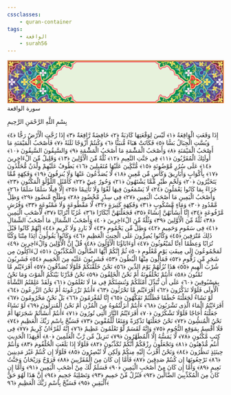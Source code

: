 ```yaml
---
cssclasses:
    - quran-container
tags:
    - الواقعة
    - surah56
---
```

<div class="quran-container">
<span class="second-border"></span>
<span class="border"></span>
<div class="head-container">
<img src="https://raw.githubusercontent.com/LORDyyyyy/obsidian-the_quran_vault/main/src/webview/surah_head.png" height=100>
<div class="surah-name">
<span class="surah-name-fnt">سورة الواقعة</span>
</div>
</div>
<div class="quran-content">
<div class="name-of-god"> <p> بِسْمِ اللَّهِ الرَّحْمَنِ الرَّحِيمِ </p></div>
<p>
<span class="sign" id="f1">إِذَا وَقَعَتِ الْوَاقِعَةُ <span>﴿</span>١<span>﴾</span></span>
<span class="sign" id="f2">لَيْسَ لِوَقْعَتِهَا كَاذِبَةٌ <span>﴿</span>٢<span>﴾</span></span>
<span class="sign" id="f3">خَافِضَةٌ رَّافِعَةٌ <span>﴿</span>٣<span>﴾</span></span>
<span class="sign" id="f4">إِذَا رُجَّتِ الْأَرْضُ رَجًّا <span>﴿</span>٤<span>﴾</span></span>
<span class="sign" id="f5">وَبُسَّتِ الْجِبَالُ بَسًّا <span>﴿</span>٥<span>﴾</span></span>
<span class="sign" id="f6">فَكَانَتْ هَبَاءً مُّنبَثًّا <span>﴿</span>٦<span>﴾</span></span>
<span class="sign" id="f7">وَكُنتُمْ أَزْوَجًا ثَلَثَةً <span>﴿</span>٧<span>﴾</span></span>
<span class="sign" id="f8">فَأَصْحَبُ الْمَيْمَنَةِ مَا أَصْحَبُ الْمَيْمَنَةِ <span>﴿</span>٨<span>﴾</span></span>
<span class="sign" id="f9">وَأَصْحَبُ الْمَشَْٔمَةِ مَا أَصْحَبُ الْمَشَْٔمَةِ <span>﴿</span>٩<span>﴾</span></span>
<span class="sign" id="f10">وَالسَّبِقُونَ السَّبِقُونَ <span>﴿</span>١۰<span>﴾</span></span>
<span class="sign" id="f11">أُولَئِكَ الْمُقَرَّبُونَ <span>﴿</span>١١<span>﴾</span></span>
<span class="sign" id="f12">فِى جَنَّتِ النَّعِيمِ <span>﴿</span>١٢<span>﴾</span></span>
<span class="sign" id="f13">ثُلَّةٌ مِّنَ الْأَوَّلِينَ <span>﴿</span>١٣<span>﴾</span></span>
<span class="sign" id="f14">وَقَلِيلٌ مِّنَ الْءَاخِرِينَ <span>﴿</span>١٤<span>﴾</span></span>
<span class="sign" id="f15">عَلَى سُرُرٍ مَّوْضُونَةٍ <span>﴿</span>١٥<span>﴾</span></span>
<span class="sign" id="f16">مُّتَّكِِٔينَ عَلَيْهَا مُتَقَبِلِينَ <span>﴿</span>١٦<span>﴾</span></span>
<span class="sign" id="f17">يَطُوفُ عَلَيْهِمْ وِلْدَنٌ مُّخَلَّدُونَ <span>﴿</span>١٧<span>﴾</span></span>
<span class="sign" id="f18">بِأَكْوَابٍ وَأَبَارِيقَ وَكَأْسٍ مِّن مَّعِينٍ <span>﴿</span>١٨<span>﴾</span></span>
<span class="sign" id="f19">لَّا يُصَدَّعُونَ عَنْهَا وَلَا يُنزِفُونَ <span>﴿</span>١٩<span>﴾</span></span>
<span class="sign" id="f20">وَفَكِهَةٍ مِّمَّا يَتَخَيَّرُونَ <span>﴿</span>٢۰<span>﴾</span></span>
<span class="sign" id="f21">وَلَحْمِ طَيْرٍ مِّمَّا يَشْتَهُونَ <span>﴿</span>٢١<span>﴾</span></span>
<span class="sign" id="f22">وَحُورٌ عِينٌ <span>﴿</span>٢٢<span>﴾</span></span>
<span class="sign" id="f23">كَأَمْثَلِ اللُّؤْلُؤِ الْمَكْنُونِ <span>﴿</span>٢٣<span>﴾</span></span>
<span class="sign" id="f24">جَزَاءً بِمَا كَانُوا يَعْمَلُونَ <span>﴿</span>٢٤<span>﴾</span></span>
<span class="sign" id="f25">لَا يَسْمَعُونَ فِيهَا لَغْوًا وَلَا تَأْثِيمًا <span>﴿</span>٢٥<span>﴾</span></span>
<span class="sign" id="f26">إِلَّا قِيلًا سَلَمًا سَلَمًا <span>﴿</span>٢٦<span>﴾</span></span>
<span class="sign" id="f27">وَأَصْحَبُ الْيَمِينِ مَا أَصْحَبُ الْيَمِينِ <span>﴿</span>٢٧<span>﴾</span></span>
<span class="sign" id="f28">فِى سِدْرٍ مَّخْضُودٍ <span>﴿</span>٢٨<span>﴾</span></span>
<span class="sign" id="f29">وَطَلْحٍ مَّنضُودٍ <span>﴿</span>٢٩<span>﴾</span></span>
<span class="sign" id="f30">وَظِلٍّ مَّمْدُودٍ <span>﴿</span>٣۰<span>﴾</span></span>
<span class="sign" id="f31">وَمَاءٍ مَّسْكُوبٍ <span>﴿</span>٣١<span>﴾</span></span>
<span class="sign" id="f32">وَفَكِهَةٍ كَثِيرَةٍ <span>﴿</span>٣٢<span>﴾</span></span>
<span class="sign" id="f33">لَّا مَقْطُوعَةٍ وَلَا مَمْنُوعَةٍ <span>﴿</span>٣٣<span>﴾</span></span>
<span class="sign" id="f34">وَفُرُشٍ مَّرْفُوعَةٍ <span>﴿</span>٣٤<span>﴾</span></span>
<span class="sign" id="f35">إِنَّا أَنشَأْنَهُنَّ إِنشَاءً <span>﴿</span>٣٥<span>﴾</span></span>
<span class="sign" id="f36">فَجَعَلْنَهُنَّ أَبْكَارًا <span>﴿</span>٣٦<span>﴾</span></span>
<span class="sign" id="f37">عُرُبًا أَتْرَابًا <span>﴿</span>٣٧<span>﴾</span></span>
<span class="sign" id="f38">لِّأَصْحَبِ الْيَمِينِ <span>﴿</span>٣٨<span>﴾</span></span>
<span class="sign" id="f39">ثُلَّةٌ مِّنَ الْأَوَّلِينَ <span>﴿</span>٣٩<span>﴾</span></span>
<span class="sign" id="f40">وَثُلَّةٌ مِّنَ الْءَاخِرِينَ <span>﴿</span>٤۰<span>﴾</span></span>
<span class="sign" id="f41">وَأَصْحَبُ الشِّمَالِ مَا أَصْحَبُ الشِّمَالِ <span>﴿</span>٤١<span>﴾</span></span>
<span class="sign" id="f42">فِى سَمُومٍ وَحَمِيمٍ <span>﴿</span>٤٢<span>﴾</span></span>
<span class="sign" id="f43">وَظِلٍّ مِّن يَحْمُومٍ <span>﴿</span>٤٣<span>﴾</span></span>
<span class="sign" id="f44">لَّا بَارِدٍ وَلَا كَرِيمٍ <span>﴿</span>٤٤<span>﴾</span></span>
<span class="sign" id="f45">إِنَّهُمْ كَانُوا قَبْلَ ذَلِكَ مُتْرَفِينَ <span>﴿</span>٤٥<span>﴾</span></span>
<span class="sign" id="f46">وَكَانُوا يُصِرُّونَ عَلَى الْحِنثِ الْعَظِيمِ <span>﴿</span>٤٦<span>﴾</span></span>
<span class="sign" id="f47">وَكَانُوا يَقُولُونَ أَئِذَا مِتْنَا وَكُنَّا تُرَابًا وَعِظَمًا أَءِنَّا لَمَبْعُوثُونَ <span>﴿</span>٤٧<span>﴾</span></span>
<span class="sign" id="f48">أَوَءَابَاؤُنَا الْأَوَّلُونَ <span>﴿</span>٤٨<span>﴾</span></span>
<span class="sign" id="f49">قُلْ إِنَّ الْأَوَّلِينَ وَالْءَاخِرِينَ <span>﴿</span>٤٩<span>﴾</span></span>
<span class="sign" id="f50">لَمَجْمُوعُونَ إِلَى مِيقَتِ يَوْمٍ مَّعْلُومٍ <span>﴿</span>٥۰<span>﴾</span></span>
<span class="sign" id="f51">ثُمَّ إِنَّكُمْ أَيُّهَا الضَّالُّونَ الْمُكَذِّبُونَ <span>﴿</span>٥١<span>﴾</span></span>
<span class="sign" id="f52">لَءَاكِلُونَ مِن شَجَرٍ مِّن زَقُّومٍ <span>﴿</span>٥٢<span>﴾</span></span>
<span class="sign" id="f53">فَمَالُِٔونَ مِنْهَا الْبُطُونَ <span>﴿</span>٥٣<span>﴾</span></span>
<span class="sign" id="f54">فَشَرِبُونَ عَلَيْهِ مِنَ الْحَمِيمِ <span>﴿</span>٥٤<span>﴾</span></span>
<span class="sign" id="f55">فَشَرِبُونَ شُرْبَ الْهِيمِ <span>﴿</span>٥٥<span>﴾</span></span>
<span class="sign" id="f56">هَذَا نُزُلُهُمْ يَوْمَ الدِّينِ <span>﴿</span>٥٦<span>﴾</span></span>
<span class="sign" id="f57">نَحْنُ خَلَقْنَكُمْ فَلَوْلَا تُصَدِّقُونَ <span>﴿</span>٥٧<span>﴾</span></span>
<span class="sign" id="f58">أَفَرَءَيْتُم مَّا تُمْنُونَ <span>﴿</span>٥٨<span>﴾</span></span>
<span class="sign" id="f59">ءَأَنتُمْ تَخْلُقُونَهُ أَمْ نَحْنُ الْخَلِقُونَ <span>﴿</span>٥٩<span>﴾</span></span>
<span class="sign" id="f60">نَحْنُ قَدَّرْنَا بَيْنَكُمُ الْمَوْتَ وَمَا نَحْنُ بِمَسْبُوقِينَ <span>﴿</span>٦۰<span>﴾</span></span>
<span class="sign" id="f61">عَلَى أَن نُّبَدِّلَ أَمْثَلَكُمْ وَنُنشِئَكُمْ فِى مَا لَا تَعْلَمُونَ <span>﴿</span>٦١<span>﴾</span></span>
<span class="sign" id="f62">وَلَقَدْ عَلِمْتُمُ النَّشْأَةَ الْأُولَى فَلَوْلَا تَذَكَّرُونَ <span>﴿</span>٦٢<span>﴾</span></span>
<span class="sign" id="f63">أَفَرَءَيْتُم مَّا تَحْرُثُونَ <span>﴿</span>٦٣<span>﴾</span></span>
<span class="sign" id="f64">ءَأَنتُمْ تَزْرَعُونَهُ أَمْ نَحْنُ الزَّرِعُونَ <span>﴿</span>٦٤<span>﴾</span></span>
<span class="sign" id="f65">لَوْ نَشَاءُ لَجَعَلْنَهُ حُطَمًا فَظَلْتُمْ تَفَكَّهُونَ <span>﴿</span>٦٥<span>﴾</span></span>
<span class="sign" id="f66">إِنَّا لَمُغْرَمُونَ <span>﴿</span>٦٦<span>﴾</span></span>
<span class="sign" id="f67">بَلْ نَحْنُ مَحْرُومُونَ <span>﴿</span>٦٧<span>﴾</span></span>
<span class="sign" id="f68">أَفَرَءَيْتُمُ الْمَاءَ الَّذِى تَشْرَبُونَ <span>﴿</span>٦٨<span>﴾</span></span>
<span class="sign" id="f69">ءَأَنتُمْ أَنزَلْتُمُوهُ مِنَ الْمُزْنِ أَمْ نَحْنُ الْمُنزِلُونَ <span>﴿</span>٦٩<span>﴾</span></span>
<span class="sign" id="f70">لَوْ نَشَاءُ جَعَلْنَهُ أُجَاجًا فَلَوْلَا تَشْكُرُونَ <span>﴿</span>٧۰<span>﴾</span></span>
<span class="sign" id="f71">أَفَرَءَيْتُمُ النَّارَ الَّتِى تُورُونَ <span>﴿</span>٧١<span>﴾</span></span>
<span class="sign" id="f72">ءَأَنتُمْ أَنشَأْتُمْ شَجَرَتَهَا أَمْ نَحْنُ الْمُنشُِٔونَ <span>﴿</span>٧٢<span>﴾</span></span>
<span class="sign" id="f73">نَحْنُ جَعَلْنَهَا تَذْكِرَةً وَمَتَعًا لِّلْمُقْوِينَ <span>﴿</span>٧٣<span>﴾</span></span>
<span class="sign" id="f74">فَسَبِّحْ بِاسْمِ رَبِّكَ الْعَظِيمِ <span>﴿</span>٧٤<span>﴾</span></span>
<span class="sign" id="f75">فَلَا أُقْسِمُ بِمَوَقِعِ النُّجُومِ <span>﴿</span>٧٥<span>﴾</span></span>
<span class="sign" id="f76">وَإِنَّهُ لَقَسَمٌ لَّوْ تَعْلَمُونَ عَظِيمٌ <span>﴿</span>٧٦<span>﴾</span></span>
<span class="sign" id="f77">إِنَّهُ لَقُرْءَانٌ كَرِيمٌ <span>﴿</span>٧٧<span>﴾</span></span>
<span class="sign" id="f78">فِى كِتَبٍ مَّكْنُونٍ <span>﴿</span>٧٨<span>﴾</span></span>
<span class="sign" id="f79">لَّا يَمَسُّهُ إِلَّا الْمُطَهَّرُونَ <span>﴿</span>٧٩<span>﴾</span></span>
<span class="sign" id="f80">تَنزِيلٌ مِّن رَّبِّ الْعَلَمِينَ <span>﴿</span>٨۰<span>﴾</span></span>
<span class="sign" id="f81">أَفَبِهَذَا الْحَدِيثِ أَنتُم مُّدْهِنُونَ <span>﴿</span>٨١<span>﴾</span></span>
<span class="sign" id="f82">وَتَجْعَلُونَ رِزْقَكُمْ أَنَّكُمْ تُكَذِّبُونَ <span>﴿</span>٨٢<span>﴾</span></span>
<span class="sign" id="f83">فَلَوْلَا إِذَا بَلَغَتِ الْحُلْقُومَ <span>﴿</span>٨٣<span>﴾</span></span>
<span class="sign" id="f84">وَأَنتُمْ حِينَئِذٍ تَنظُرُونَ <span>﴿</span>٨٤<span>﴾</span></span>
<span class="sign" id="f85">وَنَحْنُ أَقْرَبُ إِلَيْهِ مِنكُمْ وَلَكِن لَّا تُبْصِرُونَ <span>﴿</span>٨٥<span>﴾</span></span>
<span class="sign" id="f86">فَلَوْلَا إِن كُنتُمْ غَيْرَ مَدِينِينَ <span>﴿</span>٨٦<span>﴾</span></span>
<span class="sign" id="f87">تَرْجِعُونَهَا إِن كُنتُمْ صَدِقِينَ <span>﴿</span>٨٧<span>﴾</span></span>
<span class="sign" id="f88">فَأَمَّا إِن كَانَ مِنَ الْمُقَرَّبِينَ <span>﴿</span>٨٨<span>﴾</span></span>
<span class="sign" id="f89">فَرَوْحٌ وَرَيْحَانٌ وَجَنَّتُ نَعِيمٍ <span>﴿</span>٨٩<span>﴾</span></span>
<span class="sign" id="f90">وَأَمَّا إِن كَانَ مِنْ أَصْحَبِ الْيَمِينِ <span>﴿</span>٩۰<span>﴾</span></span>
<span class="sign" id="f91">فَسَلَمٌ لَّكَ مِنْ أَصْحَبِ الْيَمِينِ <span>﴿</span>٩١<span>﴾</span></span>
<span class="sign" id="f92">وَأَمَّا إِن كَانَ مِنَ الْمُكَذِّبِينَ الضَّالِّينَ <span>﴿</span>٩٢<span>﴾</span></span>
<span class="sign" id="f93">فَنُزُلٌ مِّنْ حَمِيمٍ <span>﴿</span>٩٣<span>﴾</span></span>
<span class="sign" id="f94">وَتَصْلِيَةُ جَحِيمٍ <span>﴿</span>٩٤<span>﴾</span></span>
<span class="sign" id="f95">إِنَّ هَذَا لَهُوَ حَقُّ الْيَقِينِ <span>﴿</span>٩٥<span>﴾</span></span>
<span class="sign" id="f96">فَسَبِّحْ بِاسْمِ رَبِّكَ الْعَظِيمِ <span>﴿</span>٩٦<span>﴾</span></span>

</p>
</div>
<span class="border" style="margin-top:25px;"></span>
<span class="second-border-bottom"></span>
</div>
